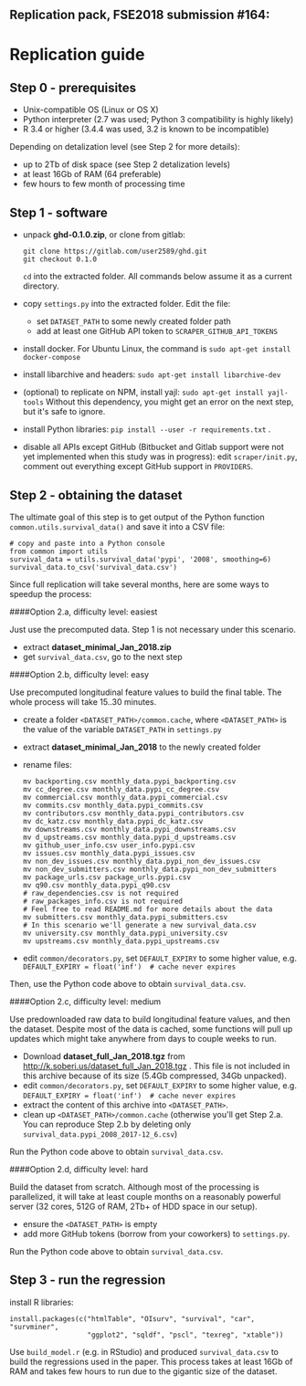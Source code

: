 Replication pack, FSE2018 submission #164:
------------------------------------------

Replication guide
=================

Step 0 - prerequisites
----------------------

- Unix-compatible OS (Linux or OS X)
- Python interpreter (2.7 was used; Python 3 compatibility is highly likely)
- R 3.4 or higher (3.4.4 was used, 3.2 is known to be incompatible)

Depending on detalization level (see Step 2 for more details):
- up to 2Tb of disk space (see Step 2 detalization levels)
- at least 16Gb of RAM (64 preferable)
- few hours to few month of processing time

Step 1 - software
----------------

- unpack **ghd-0.1.0.zip**, or clone from gitlab:

      git clone https://gitlab.com/user2589/ghd.git
      git checkout 0.1.0
  
  `cd` into the extracted folder. 
  All commands below assume it as a current directory.
    
- copy `settings.py` into the extracted folder. Edit the file:
    * set `DATASET_PATH` to some newly created folder path
    * add at least one GitHub API token to `SCRAPER_GITHUB_API_TOKENS` 
- install docker. For Ubuntu Linux, the command is 
    `sudo apt-get install docker-compose`
- install libarchive and headers: `sudo apt-get install libarchive-dev`
- (optional) to replicate on NPM, install yajl: `sudo apt-get install yajl-tools`
  Without this dependency, you might get an error on the next step, 
  but it's safe to ignore.
- install Python libraries: `pip install --user -r requirements.txt` . 
- disable all APIs except GitHub (Bitbucket and Gitlab support were
  not yet implemented when this study was in progress): edit
  `scraper/init.py`, comment out everything except GitHub support
  in `PROVIDERS`.

Step 2 - obtaining the dataset
-----------------------------

The ultimate goal of this step is to get output of the Python function 
`common.utils.survival_data()` and save it into a CSV file:

    # copy and paste into a Python console
    from common import utils
    survival_data = utils.survival_data('pypi', '2008', smoothing=6)
    survival_data.to_csv('survival_data.csv')

Since full replication will take several months, here are some ways to speedup
the process:

####Option 2.a, difficulty level: easiest

Just use the precomputed data. Step 1 is not necessary under this scenario.

- extract **dataset_minimal_Jan_2018.zip**
- get `survival_data.csv`, go to the next step

####Option 2.b, difficulty level: easy

Use precomputed longitudinal feature values to build the final table.
The whole process will take 15..30 minutes.

- create a folder `<DATASET_PATH>/common.cache`, where `<DATASET_PATH>` is 
  the value of the variable `DATASET_PATH` in `settings.py`
- extract **dataset_minimal_Jan_2018** to the newly created folder
- rename files:

      mv backporting.csv monthly_data.pypi_backporting.csv
      mv cc_degree.csv monthly_data.pypi_cc_degree.csv
      mv commercial.csv monthly_data.pypi_commercial.csv
      mv commits.csv monthly_data.pypi_commits.csv
      mv contributors.csv monthly_data.pypi_contributors.csv
      mv dc_katz.csv monthly_data.pypi_dc_katz.csv
      mv downstreams.csv monthly_data.pypi_downstreams.csv
      mv d_upstreams.csv monthly_data.pypi_d_upstreams.csv
      mv github_user_info.csv user_info.pypi.csv
      mv issues.csv monthly_data.pypi_issues.csv
      mv non_dev_issues.csv monthly_data.pypi_non_dev_issues.csv
      mv non_dev_submitters.csv monthly_data.pypi_non_dev_submitters
      mv package_urls.csv package_urls.pypi.csv
      mv q90.csv monthly_data.pypi_q90.csv
      # raw_dependencies.csv is not required
      # raw_packages_info.csv is not required
      # Feel free to read README.md for more details about the data
      mv submitters.csv monthly_data.pypi_submitters.csv
      # In this scenario we'll generate a new survival_data.csv
      mv university.csv monthly_data.pypi_university.csv
      mv upstreams.csv monthly_data.pypi_upstreams.csv

- edit `common/decorators.py`, set `DEFAULT_EXPIRY` to some higher value,
  e.g. `DEFAULT_EXPIRY = float('inf')  # cache never expires`

Then, use the Python code above to obtain `survival_data.csv`.

####Option 2.c, difficulty level: medium

Use predownloaded raw data to build longitudinal feature values, 
and then the dataset. Despite most of the data is cached, some functions will
pull up updates which might take anywhere from days to couple weeks to run.


- Download **dataset_full_Jan_2018.tgz** from http://k.soberi.us/dataset_full_Jan_2018.tgz .
This file is not included in this archive because of its size 
(5.4Gb compressed, 34Gb unpacked).
- edit `common/decorators.py`, set `DEFAULT_EXPIRY` to some higher value,
  e.g. `DEFAULT_EXPIRY = float('inf')  # cache never expires`
- extract the content of this archive into `<DATASET_PATH>`.
- clean up `<DATASET_PATH>/common.cache` (otherwise you'll get Step 2.a. 
You can reproduce Step 2.b by deleting only `survival_data.pypi_2008_2017-12_6.csv`)

Run the Python code above to obtain `survival_data.csv`.

####Option 2.d, difficulty level: hard

Build the dataset from scratch. Although most of the processing is
parallelized, it will take at least couple months on a reasonably
powerful server (32 cores, 512G of RAM, 2Tb+ of HDD space in our setup).

- ensure the `<DATASET_PATH>` is empty
- add more GitHub tokens (borrow from your coworkers) to `settings.py`.

Run the Python code above to obtain `survival_data.csv`.


Step 3 - run the regression
---------------------------

install R libraries:

    install.packages(c("htmlTable", "OIsurv", "survival", "car", "survminer", 
                       "ggplot2", "sqldf", "pscl", "texreg", "xtable"))

Use `build_model.r` (e.g. in RStudio) and produced `survival_data.csv` to 
build the regressions used in the paper. This process takes at least 16Gb of RAM 
and takes few hours to run due to the gigantic size of the dataset.
